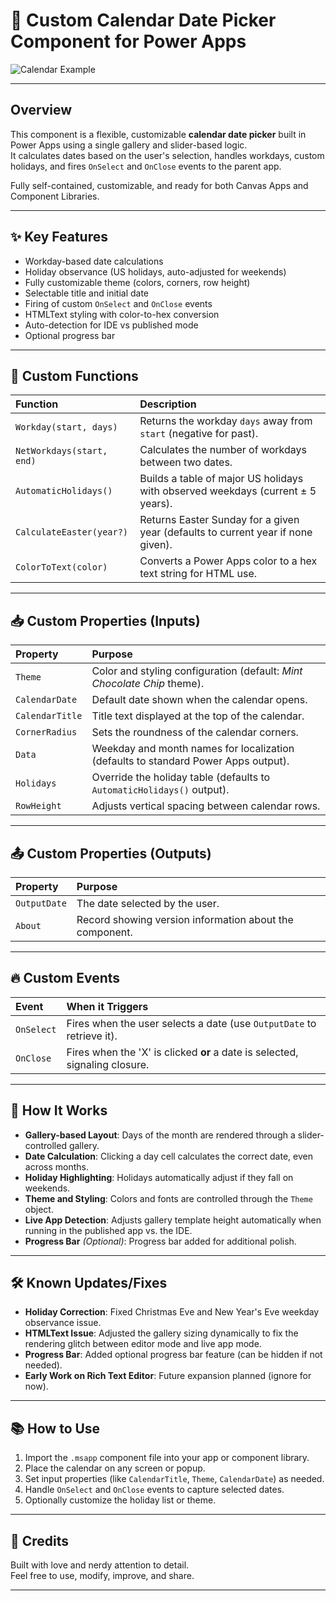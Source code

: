 # 📅 Custom Calendar Date Picker Component for Power Apps

![Calendar Example](Images/rzuber_0-1718576484894.png)

---

## Overview

This component is a flexible, customizable **calendar date picker** built in Power Apps using a single gallery and slider-based logic.  
It calculates dates based on the user's selection, handles workdays, custom holidays, and fires `OnSelect` and `OnClose` events to the parent app.

Fully self-contained, customizable, and ready for both Canvas Apps and Component Libraries.

---

## ✨ Key Features

- Workday-based date calculations
- Holiday observance (US holidays, auto-adjusted for weekends)
- Fully customizable theme (colors, corners, row height)
- Selectable title and initial date
- Firing of custom `OnSelect` and `OnClose` events
- HTMLText styling with color-to-hex conversion
- Auto-detection for IDE vs published mode
- Optional progress bar

---

## 🔧 Custom Functions

| Function | Description |
|:---------|:------------|
| `Workday(start, days)` | Returns the workday `days` away from `start` (negative for past). |
| `NetWorkdays(start, end)` | Calculates the number of workdays between two dates. |
| `AutomaticHolidays()` | Builds a table of major US holidays with observed weekdays (current ± 5 years). |
| `CalculateEaster(year?)` | Returns Easter Sunday for a given year (defaults to current year if none given). |
| `ColorToText(color)` | Converts a Power Apps color to a hex text string for HTML use. |

---

## 📥 Custom Properties (Inputs)

| Property | Purpose |
|:---------|:--------|
| `Theme` | Color and styling configuration (default: *Mint Chocolate Chip* theme). |
| `CalendarDate` | Default date shown when the calendar opens. |
| `CalendarTitle` | Title text displayed at the top of the calendar. |
| `CornerRadius` | Sets the roundness of the calendar corners. |
| `Data` | Weekday and month names for localization (defaults to standard Power Apps output). |
| `Holidays` | Override the holiday table (defaults to `AutomaticHolidays()` output). |
| `RowHeight` | Adjusts vertical spacing between calendar rows. |

---

## 📤 Custom Properties (Outputs)

| Property | Purpose |
|:---------|:--------|
| `OutputDate` | The date selected by the user. |
| `About` | Record showing version information about the component. |

---

## 🔥 Custom Events

| Event | When it Triggers |
|:------|:----------------|
| `OnSelect` | Fires when the user selects a date (use `OutputDate` to retrieve it). |
| `OnClose` | Fires when the 'X' is clicked **or** a date is selected, signaling closure. |

---

## 🚀 How It Works

- **Gallery-based Layout**: Days of the month are rendered through a slider-controlled gallery.
- **Date Calculation**: Clicking a day cell calculates the correct date, even across months.
- **Holiday Highlighting**: Holidays automatically adjust if they fall on weekends.
- **Theme and Styling**: Colors and fonts are controlled through the `Theme` object.
- **Live App Detection**: Adjusts gallery template height automatically when running in the published app vs. the IDE.
- **Progress Bar** *(Optional)*: Progress bar added for additional polish.

---

## 🛠 Known Updates/Fixes

- **Holiday Correction**: Fixed Christmas Eve and New Year's Eve weekday observance issue.
- **HTMLText Issue**: Adjusted the gallery sizing dynamically to fix the rendering glitch between editor mode and live app mode.
- **Progress Bar**: Added optional progress bar feature (can be hidden if not needed).
- **Early Work on Rich Text Editor**: Future expansion planned (ignore for now).

---

## 📚 How to Use

1. Import the `.msapp` component file into your app or component library.
2. Place the calendar on any screen or popup.
3. Set input properties (like `CalendarTitle`, `Theme`, `CalendarDate`) as needed.
4. Handle `OnSelect` and `OnClose` events to capture selected dates.
5. Optionally customize the holiday list or theme.

---

## 🙏 Credits

Built with love and nerdy attention to detail.  
Feel free to use, modify, improve, and share.

---

